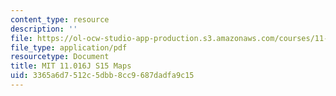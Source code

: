 ```yaml
---
content_type: resource
description: ''
file: https://ol-ocw-studio-app-production.s3.amazonaws.com/courses/11-016j-the-once-and-future-city-spring-2015/3365a6d7512c5dbb8cc9687dadfa9c15_MIT11_016JS15_MapGuide.pdf
file_type: application/pdf
resourcetype: Document
title: MIT 11.016J S15 Maps
uid: 3365a6d7-512c-5dbb-8cc9-687dadfa9c15
---
```

